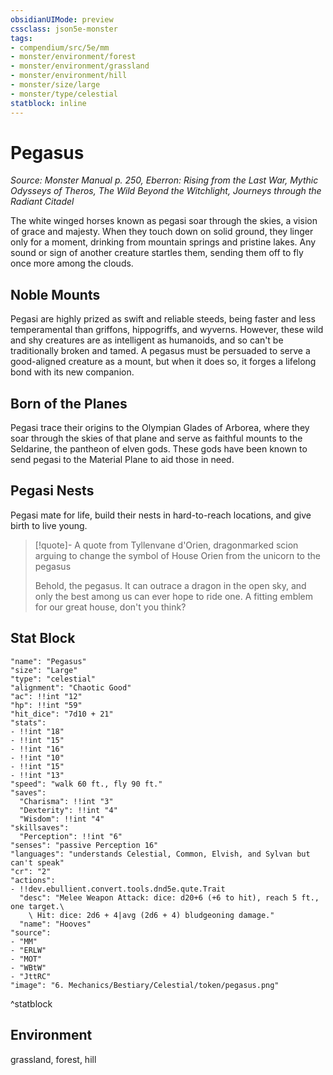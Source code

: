 ```yaml
---
obsidianUIMode: preview
cssclass: json5e-monster
tags:
- compendium/src/5e/mm
- monster/environment/forest
- monster/environment/grassland
- monster/environment/hill
- monster/size/large
- monster/type/celestial
statblock: inline
---
```

# Pegasus
*Source: Monster Manual p. 250, Eberron: Rising from the Last War, Mythic Odysseys of Theros, The Wild Beyond the Witchlight, Journeys through the Radiant Citadel*  

The white winged horses known as pegasi soar through the skies, a vision of grace and majesty. When they touch down on solid ground, they linger only for a moment, drinking from mountain springs and pristine lakes. Any sound or sign of another creature startles them, sending them off to fly once more among the clouds.

## Noble Mounts

Pegasi are highly prized as swift and reliable steeds, being faster and less temperamental than griffons, hippogriffs, and wyverns. However, these wild and shy creatures are as intelligent as humanoids, and so can't be traditionally broken and tamed. A pegasus must be persuaded to serve a good-aligned creature as a mount, but when it does so, it forges a lifelong bond with its new companion.

## Born of the Planes

Pegasi trace their origins to the Olympian Glades of Arborea, where they soar through the skies of that plane and serve as faithful mounts to the Seldarine, the pantheon of elven gods. These gods have been known to send pegasi to the Material Plane to aid those in need.

## Pegasi Nests

Pegasi mate for life, build their nests in hard-to-reach locations, and give birth to live young.

> [!quote]- A quote from Tyllenvane d'Orien, dragonmarked scion arguing to change the symbol of House Orien from the unicorn to the pegasus  
> 
> Behold, the pegasus. It can outrace a dragon in the open sky, and only the best among us can ever hope to ride one. A fitting emblem for our great house, don't you think?


## Stat Block

```statblock
"name": "Pegasus"
"size": "Large"
"type": "celestial"
"alignment": "Chaotic Good"
"ac": !!int "12"
"hp": !!int "59"
"hit_dice": "7d10 + 21"
"stats":
- !!int "18"
- !!int "15"
- !!int "16"
- !!int "10"
- !!int "15"
- !!int "13"
"speed": "walk 60 ft., fly 90 ft."
"saves":
  "Charisma": !!int "3"
  "Dexterity": !!int "4"
  "Wisdom": !!int "4"
"skillsaves":
  "Perception": !!int "6"
"senses": "passive Perception 16"
"languages": "understands Celestial, Common, Elvish, and Sylvan but can't speak"
"cr": "2"
"actions":
- !!dev.ebullient.convert.tools.dnd5e.qute.Trait
  "desc": "Melee Weapon Attack: dice: d20+6 (+6 to hit), reach 5 ft., one target.\
    \ Hit: dice: 2d6 + 4|avg (2d6 + 4) bludgeoning damage."
  "name": "Hooves"
"source":
- "MM"
- "ERLW"
- "MOT"
- "WBtW"
- "JttRC"
"image": "6. Mechanics/Bestiary/Celestial/token/pegasus.png"
```
^statblock

## Environment

grassland, forest, hill